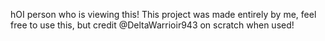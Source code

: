 hOI person who is viewing this! This project was made entirely by me, feel free to use this, but credit @DeltaWarrioir943 on scratch when used!

